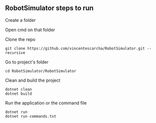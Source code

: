 ## RobotSimulator steps to run

Create a folder

Open cmd on that folder

Clone the repo

`git clone https://github.com/vincentescarcha/RobotSimulator.git --recursive`

Go to project's folder

`cd RobotSimulator/RobotSimulator`

Clean and build the project

```
dotnet clean
dotnet build
```

Run the application or the command file

```
dotnet run
dotnet run commands.txt
```
